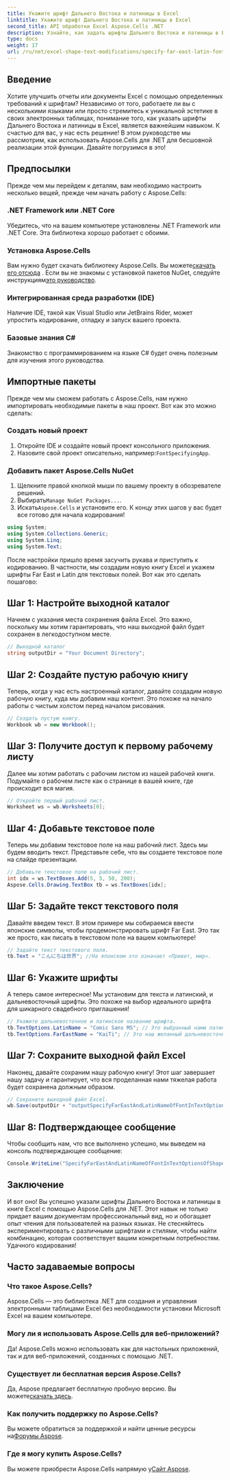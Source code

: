 ```yaml
---
title: Укажите шрифт Дальнего Востока и латиницы в Excel
linktitle: Укажите шрифт Дальнего Востока и латиницы в Excel
second_title: API обработки Excel Aspose.Cells .NET
description: Узнайте, как задать шрифты Дальнего Востока и латиницы в Excel с помощью Aspose.Cells для .NET, из этого подробного и простого в использовании руководства.
type: docs
weight: 17
url: /ru/net/excel-shape-text-modifications/specify-far-east-latin-font-excel/
---
```

## Введение
Хотите улучшить отчеты или документы Excel с помощью определенных требований к шрифтам? Независимо от того, работаете ли вы с несколькими языками или просто стремитесь к уникальной эстетике в своих электронных таблицах, понимание того, как указать шрифты Дальнего Востока и латиницы в Excel, является важнейшим навыком. К счастью для вас, у нас есть решение! В этом руководстве мы рассмотрим, как использовать Aspose.Cells для .NET для бесшовной реализации этой функции. Давайте погрузимся в это!
## Предпосылки
Прежде чем мы перейдем к деталям, вам необходимо настроить несколько вещей, прежде чем начать работу с Aspose.Cells:
### .NET Framework или .NET Core
Убедитесь, что на вашем компьютере установлены .NET Framework или .NET Core. Эта библиотека хорошо работает с обоими.
### Установка Aspose.Cells
 Вам нужно будет скачать библиотеку Aspose.Cells. Вы можете[скачать его отсюда](https://releases.aspose.com/cells/net/) . Если вы не знакомы с установкой пакетов NuGet, следуйте инструкциям[это руководство](https://www.nuget.org/).
### Интегрированная среда разработки (IDE)
Наличие IDE, такой как Visual Studio или JetBrains Rider, может упростить кодирование, отладку и запуск вашего проекта.
### Базовые знания C#
Знакомство с программированием на языке C# будет очень полезным для изучения этого руководства.
## Импортные пакеты
Прежде чем мы сможем работать с Aspose.Cells, нам нужно импортировать необходимые пакеты в наш проект. Вот как это можно сделать:
### Создать новый проект
1. Откройте IDE и создайте новый проект консольного приложения.
2.  Назовите свой проект описательно, например:`FontSpecifyingApp`.
### Добавить пакет Aspose.Cells NuGet
1. Щелкните правой кнопкой мыши по вашему проекту в обозревателе решений.
2.  Выбирать`Manage NuGet Packages...`.
3.  Искать`Aspose.Cells` и установите его.
К концу этих шагов у вас будет все готово для начала кодирования!
```csharp
using System;
using System.Collections.Generic;
using System.Linq;
using System.Text;
```
После настройки пришло время засучить рукава и приступить к кодированию. В частности, мы создадим новую книгу Excel и укажем шрифты Far East и Latin для текстовых полей. Вот как это сделать пошагово:
## Шаг 1: Настройте выходной каталог
Начнем с указания места сохранения файла Excel. Это важно, поскольку мы хотим гарантировать, что наш выходной файл будет сохранен в легкодоступном месте.
```csharp
// Выходной каталог
string outputDir = "Your Document Directory";
```
## Шаг 2: Создайте пустую рабочую книгу
Теперь, когда у нас есть настроенный каталог, давайте создадим новую рабочую книгу, куда мы добавим наш контент. Это похоже на начало работы с чистым холстом перед началом рисования.
```csharp
// Создать пустую книгу.
Workbook wb = new Workbook();
```
## Шаг 3: Получите доступ к первому рабочему листу
Далее мы хотим работать с рабочим листом из нашей рабочей книги. Подумайте о рабочем листе как о странице в вашей книге, где происходит вся магия.
```csharp
// Откройте первый рабочий лист.
Worksheet ws = wb.Worksheets[0];
```
## Шаг 4: Добавьте текстовое поле
Теперь мы добавим текстовое поле на наш рабочий лист. Здесь мы будем вводить текст. Представьте себе, что вы создаете текстовое поле на слайде презентации.
```csharp
// Добавьте текстовое поле на рабочий лист.
int idx = ws.TextBoxes.Add(5, 5, 50, 200);
Aspose.Cells.Drawing.TextBox tb = ws.TextBoxes[idx];
```
## Шаг 5: Задайте текст текстового поля
Давайте введем текст. В этом примере мы собираемся ввести японские символы, чтобы продемонстрировать шрифт Far East. Это так же просто, как писать в текстовом поле на вашем компьютере!
```csharp
// Задайте текст текстового поля.
tb.Text = "こんにちは世界"; //На японском это означает «Привет, мир».
```
## Шаг 6: Укажите шрифты
А теперь самое интересное! Мы установим для текста и латинский, и дальневосточный шрифты. Это похоже на выбор идеального шрифта для шикарного свадебного приглашения!
```csharp
// Укажите дальневосточное и латинское название шрифта.
tb.TextOptions.LatinName = "Comic Sans MS"; // Это выбранный нами латинский шрифт.
tb.TextOptions.FarEastName = "KaiTi"; // Это наш желанный дальневосточный шрифт.
```
## Шаг 7: Сохраните выходной файл Excel
Наконец, давайте сохраним нашу рабочую книгу! Этот шаг завершает нашу задачу и гарантирует, что вся проделанная нами тяжелая работа будет сохранена должным образом. 
```csharp
// Сохраните выходной файл Excel.
wb.Save(outputDir + "outputSpecifyFarEastAndLatinNameOfFontInTextOptionsOfShape.xlsx", SaveFormat.Xlsx);
```
## Шаг 8: Подтверждающее сообщение
Чтобы сообщить нам, что все выполнено успешно, мы выведем на консоль подтверждающее сообщение:
```csharp
Console.WriteLine("SpecifyFarEastAndLatinNameOfFontInTextOptionsOfShape executed successfully.");
```
## Заключение
И вот оно! Вы успешно указали шрифты Дальнего Востока и латиницы в книге Excel с помощью Aspose.Cells для .NET. Этот навык не только придает вашим документам профессиональный вид, но и обогащает опыт чтения для пользователей на разных языках.
Не стесняйтесь экспериментировать с различными шрифтами и стилями, чтобы найти комбинацию, которая соответствует вашим конкретным потребностям. Удачного кодирования!
## Часто задаваемые вопросы
### Что такое Aspose.Cells?
Aspose.Cells — это библиотека .NET для создания и управления электронными таблицами Excel без необходимости установки Microsoft Excel на вашем компьютере. 
### Могу ли я использовать Aspose.Cells для веб-приложений?
Да! Aspose.Cells можно использовать как для настольных приложений, так и для веб-приложений, созданных с помощью .NET.
### Существует ли бесплатная версия Aspose.Cells?
 Да, Aspose предлагает бесплатную пробную версию. Вы можете[скачать здесь](https://releases.aspose.com/).
### Как получить поддержку по Aspose.Cells?
 Вы можете обратиться за поддержкой и найти ценные ресурсы на[Форумы Aspose](https://forum.aspose.com/c/cells/9).
### Где я могу купить Aspose.Cells?
 Вы можете приобрести Aspose.Cells напрямую у[Сайт Aspose](https://purchase.aspose.com/buy).